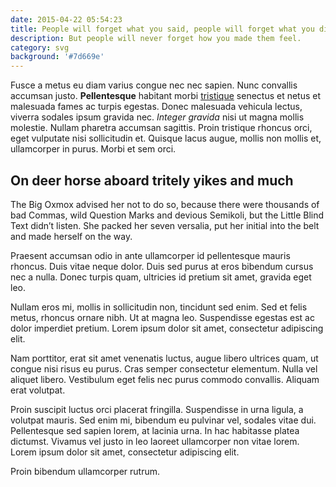 ```yaml
---
date: 2015-04-22 05:54:23
title: People will forget what you said, people will forget what you did
description: But people will never forget how you made them feel.
category: svg
background: '#7d669e'
---
```


Fusce a metus eu diam varius congue nec nec sapien. Nunc convallis accumsan
justo. **Pellentesque** habitant morbi [tristique](http://google.com)
senectus et netus et malesuada fames ac turpis egestas. Donec malesuada
vehicula lectus, viverra sodales ipsum gravida nec. _Integer gravida_ nisi
ut magna mollis molestie. Nullam pharetra accumsan sagittis. Proin
tristique rhoncus orci, eget vulputate nisi sollicitudin et. Quisque lacus
augue, mollis non mollis et, ullamcorper in purus. Morbi et sem orci.

## On deer horse aboard tritely yikes and much

The Big Oxmox advised her not to do so, because there were thousands of bad
Commas, wild Question Marks and devious Semikoli, but the Little Blind Text
didn’t listen. She packed her seven versalia, put her initial into the belt
and made herself on the way.

Praesent accumsan odio in ante ullamcorper id pellentesque mauris rhoncus.
Duis vitae neque dolor. Duis sed purus at eros bibendum cursus nec a nulla.
Donec turpis quam, ultricies id pretium sit amet, gravida eget leo.

Nullam eros mi, mollis in sollicitudin non, tincidunt sed enim. Sed et
felis metus, rhoncus ornare nibh. Ut at magna leo. Suspendisse egestas est
ac dolor imperdiet pretium. Lorem ipsum dolor sit amet, consectetur
adipiscing elit.

Nam porttitor, erat sit amet venenatis luctus, augue libero ultrices quam,
ut congue nisi risus eu purus. Cras semper consectetur elementum. Nulla vel
aliquet libero. Vestibulum eget felis nec purus commodo convallis. Aliquam
erat volutpat.

Proin suscipit luctus orci placerat fringilla. Suspendisse in urna ligula,
a volutpat mauris. Sed enim mi, bibendum eu pulvinar vel, sodales vitae
dui. Pellentesque sed sapien lorem, at lacinia urna. In hac habitasse
platea dictumst. Vivamus vel justo in leo laoreet ullamcorper non vitae
lorem. Lorem ipsum dolor sit amet, consectetur adipiscing elit.

Proin bibendum ullamcorper rutrum.
